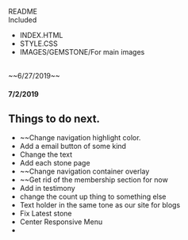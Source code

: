 README</br>
Included
* INDEX.HTML
* STYLE.CSS
* IMAGES/GEMSTONE/For main images</br>
</br>
~~6/27/2019~~
<h4>7/2/2019</h4>
<h2>Things to do next.</h2>  

* ~~Change navigation highlight color.
* Add a email button of some kind
* Change the text
* Add each stone page
* ~~Change navigation container overlay
* ~~Get rid of the membership section for now
* Add in testimony
* change the count up thing to something else
* Text holder in the same tone as our site for blogs
* Fix Latest stone
* Center Responsive Menu 
* 
